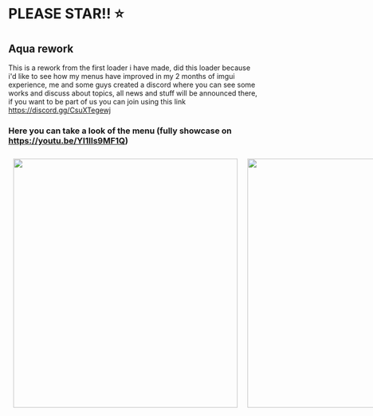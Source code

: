 # PLEASE STAR!! ⭐

## Aqua rework 

This is a rework from the first loader i have made, did this loader because i'd like to see how my menus have improved in my 2 months of imgui experience, me and some guys created a discord where you can see some works and discuss about topics, all news and stuff will be announced there, if you want to be part of us you can join using this link https://discord.gg/CsuXTegewj


### Here you can take a look of the menu (fully showcase on https://youtu.be/YI1lls9MF1Q)<p align="center">

<div style="display: flex; flex-direction: row;">
  <img src="https://github.com/Baikzz/Aqua-rework-Free-ImGui-Loader/assets/147743941/41f09eec-b70a-4766-8a1d-4aa2522a1c92" width="450" height="500" style="margin: 10px;" />  
  <img src="https://github.com/Baikzz/Aqua-rework-Free-ImGui-Loader/assets/147743941/c5133ed5-1107-4c38-9b7e-63e73964a30c" width="450" height="500" style="margin: 10px;" />
</div>
